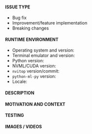 <!-- Provide a descriptive summary of the changes in the title above -->

#### ISSUE TYPE

<!-- Pick relevant types and delete the rest -->

- Bug fix
- Improvement/feature implementation
- Breaking changes

#### RUNTIME ENVIRONMENT

<!-- Details of your runtime environment -->

- Operating system and version:
- Terminal emulator and version:
- Python version:
- NVML/CUDA version:
- `nvitop` version/commit:
- `python-ml-py` version:
- Locale:

#### DESCRIPTION

<!-- Describe the changes in detail -->


#### MOTIVATION AND CONTEXT

<!-- Why are these changes required? -->
<!-- What problems do these changes solve? -->
<!-- Link to relevant issues -->


#### TESTING

<!-- What tests have been run? -->
<!-- How does the changes affect other areas of the codebase? -->


#### IMAGES / VIDEOS <!-- Only if relevant -->

<!-- Link or embed images and videos of screenshots, sketches etc. -->
